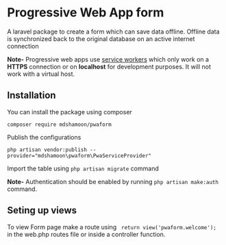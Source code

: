 # Progressive Web App form

A laravel package to create a form which can save data offline. Offline data is synchronized back to the original database
on an active internet connection

**Note-** Progressive web apps use [service workers](https://developers.google.com/web/fundamentals/primers/service-workers/) which only work on a **HTTPS** connection or on **localhost** for development purposes.
 It will not work with a virtual host.

## Installation

You can install the package using composer

    composer require mdshamoon/pwaform

Publish the configurations

    php artisan vendor:publish --provider="mdshamoon\pwaform\PwaServiceProvider"

Import the table using ```php artisan migrate``` command

**Note-** Authentication should be enabled by running ```php artisan make:auth``` command.

## Seting up views

To view Form page make a route using ``` return view('pwaform.welcome');``` in the web.php routes file or inside a controller function.
